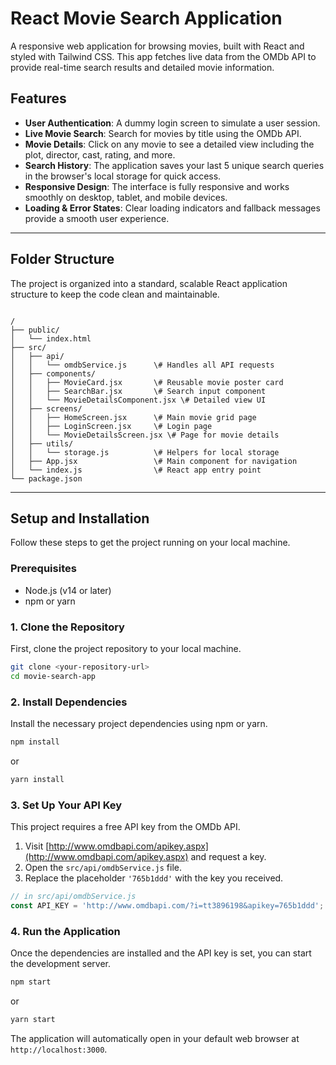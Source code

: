 # React Movie Search Application

A responsive web application for browsing movies, built with React and styled with Tailwind CSS. This app fetches live data from the OMDb API to provide real-time search results and detailed movie information.

## Features

-   **User Authentication**: A dummy login screen to simulate a user session.
-   **Live Movie Search**: Search for movies by title using the OMDb API.
-   **Movie Details**: Click on any movie to see a detailed view including the plot, director, cast, rating, and more.
-   **Search History**: The application saves your last 5 unique search queries in the browser's local storage for quick access.
-   **Responsive Design**: The interface is fully responsive and works smoothly on desktop, tablet, and mobile devices.
-   **Loading & Error States**: Clear loading indicators and fallback messages provide a smooth user experience.

---

## Folder Structure

The project is organized into a standard, scalable React application structure to keep the code clean and maintainable.

```

/
├── public/
│   └── index.html
├── src/
│   ├── api/
│   │   └── omdbService.js      \# Handles all API requests
│   ├── components/
│   │   ├── MovieCard.jsx       \# Reusable movie poster card
│   │   ├── SearchBar.jsx       \# Search input component
│   │   └── MovieDetailsComponent.jsx \# Detailed view UI
│   ├── screens/
│   │   ├── HomeScreen.jsx      \# Main movie grid page
│   │   ├── LoginScreen.jsx     \# Login page
│   │   └── MovieDetailsScreen.jsx \# Page for movie details
│   ├── utils/
│   │   └── storage.js          \# Helpers for local storage
│   ├── App.jsx                 \# Main component for navigation
│   └── index.js                \# React app entry point
└── package.json

````

---

## Setup and Installation

Follow these steps to get the project running on your local machine.

### Prerequisites

-   Node.js (v14 or later)
-   npm or yarn

### 1. Clone the Repository

First, clone the project repository to your local machine.

```bash
git clone <your-repository-url>
cd movie-search-app
````

### 2\. Install Dependencies

Install the necessary project dependencies using npm or yarn.

```bash
npm install
```

or

```bash
yarn install
```

### 3\. Set Up Your API Key

This project requires a free API key from the OMDb API.

1.  Visit [http://www.omdbapi.com/apikey.aspx](http://www.omdbapi.com/apikey.aspx) and request a key.
2.  Open the `src/api/omdbService.js` file.
3.  Replace the placeholder `'765b1ddd'` with the key you received.

<!-- end list -->

```javascript
// in src/api/omdbService.js
const API_KEY = 'http://www.omdbapi.com/?i=tt3896198&apikey=765b1ddd'; // <-- Paste your key here
```

### 4\. Run the Application

Once the dependencies are installed and the API key is set, you can start the development server.

```bash
npm start
```

or

```bash
yarn start
```

The application will automatically open in your default web browser at `http://localhost:3000`.

```

```
